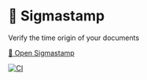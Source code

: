 # 📜 Sigmastamp

Verify the time origin of your documents

[📩 Open Sigmastamp](https://www.sigmastamp.ml/)

[![CI](https://github.com/sigmastamp/sigmastamp-frontend/actions/workflows/main.yml/badge.svg)](https://github.com/sigmastamp/sigmastamp-frontend/actions/workflows/main.yml)
